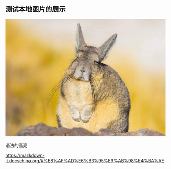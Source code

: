 ## 测试本地图片的展示

![003](markdown-it.assets/003.jpg)

语法的高亮

https://markdown-it.docschina.org/#%E8%AF%AD%E6%B3%95%E9%AB%98%E4%BA%AE
